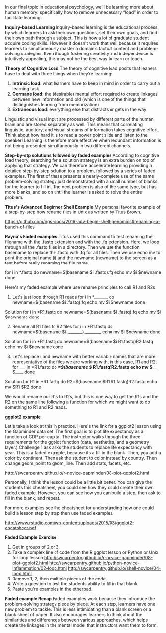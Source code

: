 In our final topic in educational psychology, we’ll be learning more about human memory: specifically how to remove unnecessary “load” in order to facilitate learning.

**Inquiry-based Learning**
Inquiry-based learning is the educational process by which learners to ask their own questions, set their own goals, and find their own path through a subject. This is how a lot of graduate student acquire coding skills. However it doesn't work that well because it requires learners to simultaneously master a domain’s factual content and problem-solving strategies. Even though fostering creativity and independence is intuitively appealing, this may not be the best way to learn or teach.

**Theory of Cognitive Load**
The theory of cognitive load posits that leaners have to deal with three things when they’re learning:

1. **Intrinsic load**: what learners have to keep in mind in order to carry out a learning task
2. **Germane load**: the (desirable) mental effort required to create linkages between new information and old (which is one of the things that distinguishes learning from memorization)
3. **Extraneous load**: everything else that distracts or gets in the way

Linguistic and visual input are processed by different parts of the human brain and are stored separately as well. This means that correlating linguistic, auditory, and visual streams of information takes cognitive effort. Think about how hard it is to read a power point slide and listen to the speaker! Learning is therefore more effective when redundant information is not being presented simultaneously in two different channels. 

**Step-by-stp solutions followed by faded examples**
According to cognitive load theory, searching for a solution strategy is an extra burden on top of applying that strategy. We can therefore accelerate learning providing a  detailed step-by-step solution to a problem, followed by a series of faded examples. The first of these presents a nearly-complete use of the same problem-solving strategy just demonstrated with a small number of blanks for the learner to fill in. The next problem is also of the same type, but has more blanks, and so on until the learner is asked to solve the entire problem.


**Titus's Advanced Beginner Shell Example**
My personal favorite example of a step-by-step how rename files in Unix as written by Titus Brown. 

https://github.com/ngs-docs/2016-adv-begin-shell-genomics#renaming-a-bunch-of-files

**Rayna's Faded examples**
Titus used this command to test renaming the filename with the .fastq extension and with the .fq extension. Here, we loop through all the .fastq files in a directory. Then we use the function basename to replace the .fastq with .fq for all files. Then we use echo mv to print the original name (i)  and the newname (newname) to the screen as a test before really renaming the file name. 

for i in *.fastq
do
   newname=$(basename $i .fastq).fq
   echo mv $i $newname
done

Here's my faded example where use rename principles to call R1 and R2s

1. Let's just loop through R1 reads
for i in *_______
do
   newname=$(basename $i .fastq).fq
   echo mv $i $newname
done

Solution
for i in *R1.fastq
do
   newname=$(basename $i .fastq).fq
   echo mv $i $newname
done

2. Rename all R1 files to R2 files
for i in *R1.fastq
do
   newname=$(basename $i ._______).________
   echo mv $i $newname
done

Solution
for i in *R1.fastq
do
   newname=$(basename $i R1.fastq)R2.fastq
   echo mv $i $newname
done

3. Let's replace i and newname with better variable names that are more representative of the files we are working with, in this case, R1 and R2.
for ___ in *R1.fastq
do
   _____=$(basename $___ R1.fastq)R2.fastq
   echo mv $____ $____
done

Solution
for R1 in *R1.fastq
do
   R2=$(basename $R1 R1.fastq)R2.fastq
   echo mv $R1 $R2
done

We would rename our R1s to R2s, but this is one way to get the R1s and the R2 on the same line following a function for which we might want to do something to R1 and R2 reads.

**ggplot2 example**

Let's take a look at this in practice. Here's the link for a ggplot2 lesson using the Gapminder data set. The first goal is to plot life expectancy as a function of GDP per capita. The instructor walks through the three requirements for the ggplot function (data, aesthetics, and a geometry layer.) Challenge 1 ask asks the students to replace life expectancy with year.  This is a faded example, because its a fill in the blank. Then, you add a color by continent. Then ask the student to color instead by country. Then change geom_point to geom_line. Then add stats, facets, etc. 

http://swcarpentry.github.io/r-novice-gapminder/08-plot-ggplot2.html

Personally, I think the lesson could be a little bit better. You can give the students this cheatsheet, you could see how they could create their own faded example. However, you can see how you can build a step, then ask to fill in the blank, and repeat.

For more examples see the cheatsheet for understanding how one could build a lesson step by step then use faded examples. 

http://www.rstudio.com/wp-content/uploads/2015/03/ggplot2-cheatsheet.pdf

**Faded Example Exercise**
1. Get in groups of 2 or 3. 
2. Take a complex line of code from the R ggplot lesson or Python or Unix for loop lesson http://swcarpentry.github.io/r-novice-gapminder/08-plot-ggplot2.html
http://swcarpentry.github.io/python-novice-inflammation/02-loop.html
http://swcarpentry.github.io/shell-novice/04-loop.html
3. Remove 1, 2, then multiple pieces of the code. 
4. Write a question to test the students ability to fill in that blank.
5. Paste you're examples in the etherpad. 

**Faded example Recap**
Faded examples work because they introduce the problem-solving strategy piece by piece. At each step, learners have one new problem to tackle. This is less intimidating than a blank screen or a blank sheet of paper. It also encourages learners to think about the similarities and differences between various approaches, which helps create the linkages in the mental model that instructors want them to form.





